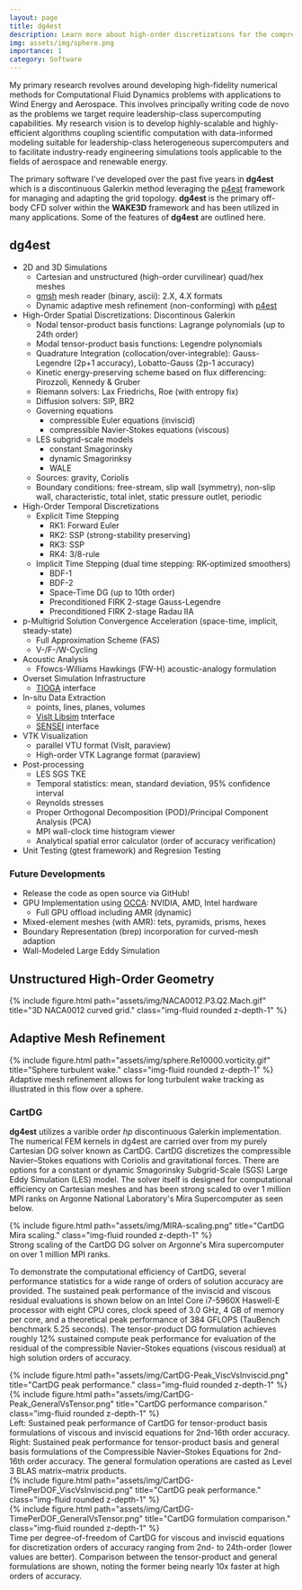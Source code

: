 ```yaml
---
layout: page
title: dg4est
description: Learn more about high-order discretizations for the compressible Navier-Stokes equations with adaptive mesh refinement.
img: assets/img/sphere.png
importance: 1
category: Software
---
```


My primary research revolves around developing high-fidelity numerical methods for Computational Fluid Dynamics problems with applications to Wind Energy and Aerospace.
This involves principally writing code de novo as the problems we target require leadership-class supercomputing capabilities. 
My research vision is to develop highly-scalable and highly-efficient algorithms coupling scientific computation with data-informed modeling suitable for leadership-class heterogeneous supercomputers and to facilitate industry-ready engineering simulations tools applicable to the fields of aerospace and renewable energy.

The primary software I've developed over the past five years in **dg4est** which is a discontinuous Galerkin method leveraging the [p4est](https://github.com/cburstedde/p4est) framework for managing and adapting the grid topology. **dg4est** is the primary off-body CFD solver within the **WAKE3D** framework and has been utilized in many applications. Some of the features of **dg4est** are outlined here.

## dg4est
  - 2D and 3D Simulations
    - Cartesian and unstructured (high-order curvilinear) quad/hex meshes
    - [gmsh](https://gmsh.info/) mesh reader (binary, ascii): 2.X, 4.X formats
    - Dynamic adaptive mesh refinement (non-conforming) with [p4est](https://github.com/cburstedde/p4est)
  - High-Order Spatial Discretizations: Discontinous Galerkin
    - Nodal tensor-product basis functions: Lagrange polynomials (up to 24th order)
    - Modal tensor-product basis functions: Legendre polynomials
    - Quadrature Integration (collocation/over-integrable): Gauss-Legendre (2p+1 accuracy), Lobatto-Gauss (2p-1 accuracy)
    - Kinetic energy-preserving scheme based on flux differencing: Pirozzoli, Kennedy & Gruber
    - Riemann solvers: Lax Friedrichs, Roe (with entropy fix)
    - Diffusion solvers: SIP, BR2
    - Governing equations
      - compressible Euler equations (inviscid)
      - compressible Navier-Stokes equations (viscous)
    - LES subgrid-scale models
      - constant Smagorinsky
      - dynamic Smagorinksy
      - WALE
    - Sources: gravity, Coriolis
    - Boundary conditions: free-stream, slip wall (symmetry), non-slip wall, characteristic, total inlet, static pressure outlet, periodic
  - High-Order Temporal Discretizations
    - Explicit Time Stepping
      - RK1: Forward Euler
      - RK2: SSP (strong-stability preserving)
      - RK3: SSP
      - RK4: 3/8-rule
    - Implicit Time Stepping (dual time stepping: RK-optimized smoothers)
      - BDF-1
      - BDF-2
      - Space-Time DG (up to 10th order)
      - Preconditioned FIRK 2-stage Gauss-Legendre
      - Preconditioned FIRK 2-stage Radau IIA
  - p-Multigrid Solution Convergence Acceleration (space-time, implicit, steady-state)
      - Full Approximation Scheme (FAS)
      - V-/F-/W-Cycling
  - Acoustic Analysis
    - Ffowcs-Williams Hawkings (FW-H) acoustic-analogy formulation
  - Overset Simulation Infrastructure
    - [TIOGA](https://github.com/jsitaraman/tioga) interface
  - In-situ Data Extraction
    - points, lines, planes, volumes
    - [VisIt Libsim](https://www.visitusers.org/index.php?title=VisIt-tutorial-in-situ) tnterface
    - [SENSEI](https://sensei-insitu.org/) interface
  - VTK Visualization
    - parallel VTU format (VisIt, paraview)
    - High-order VTK Lagrange format (paraview)
  - Post-processing
    - LES SGS TKE
    - Temporal statistics: mean, standard deviation, 95% confidence interval
    - Reynolds stresses
    - Proper Orthogonal Decomposition (POD)/Principal Component Analysis (PCA)
    - MPI wall-clock time histogram viewer
    - Analytical spatial error calculator (order of accuracy verification)
  - Unit Testing (gtest framework) and Regresion Testing

### Future Developments
  - Release the code as open source via GitHub!
  - GPU Implementation using [OCCA](https://github.com/libocca): NVIDIA, AMD, Intel hardware
    - Full GPU offload including AMR (dynamic)
  - Mixed-element meshes (with AMR): tets, pyramids, prisms, hexes
  - Boundary Representation (brep) incorporation for curved-mesh adaption
  - Wall-Modeled Large Eddy Simulation

<h2>Unstructured High-Order Geometry</h2>
<div class="row">
    <div class="col-sm mt-3 mt-md-0">
        {% include figure.html path="assets/img/NACA0012.P3.Q2.Mach.gif" title="3D NACA0012 curved grid." class="img-fluid rounded z-depth-1" %}
    </div>
</div>

<h2>Adaptive Mesh Refinement</h2>
<div class="row">
    <div class="col-sm mt-3 mt-md-0">
        {% include figure.html path="assets/img/sphere.Re10000.vorticity.gif" title="Sphere turbulent wake." class="img-fluid rounded z-depth-1" %}
    </div>
</div>
<div class="caption">
    Adaptive mesh refinement allows for long turbulent wake tracking as illustrated in this flow over a sphere.
</div>

### CartDG
**dg4est** utilizes a varible order *hp* discontinuous Galerkin implementation. 
The numerical FEM kernels in dg4est are carried over from my purely Cartesian DG solver known as CartDG. 
CartDG discretizes the compressible Navier–Stokes equations with Coriolis and gravitational forces. 
There are options for a constant or dynamic Smagorinsky Subgrid-Scale (SGS) Large Eddy Simulation (LES) model.
The solver itself is designed for computational efficiency on Cartesian meshes and has been strong scaled to over 
1 million MPI ranks on Argonne National Laboratory's Mira Supercomputer as seen below.


<div class="row">
    <div class="col-sm mt-3 mt-md-0">
        {% include figure.html path="assets/img/MIRA-scaling.png" title="CartDG Mira scaling." class="img-fluid rounded z-depth-1" %}
    </div>
</div>
<div class="caption">
    Strong scaling of the CartDG DG solver on Argonne's Mira supercomputer on over 1 million MPI ranks.
</div>

To demonstrate the computational efficiency of CartDG, 
several performance statistics for a wide range of orders of solution accuracy are provided. 
The sustained peak performance of the inviscid and viscous residual evaluations is shown below 
on an Intel Core i7-5960X Haswell-E processor with eight CPU cores, clock speed of 3.0 GHz, 
4 GB of memory per core, and a theoretical peak performance of 384 GFLOPS (TauBench benchmark 5.25 seconds). 
The tensor-product DG formulation achieves roughly 12% sustained compute peak performance 
for evaluation of the residual of the compressible Navier–Stokes equations (viscous residual) 
at high solution orders of accuracy.

<div class="row">
    <div class="col-sm mt-3 mt-md-0">
        {% include figure.html path="assets/img/CartDG-Peak_ViscVsInviscid.png" title="CartDG peak performance." class="img-fluid rounded z-depth-1" %}
    </div>
    <div class="col-sm mt-3 mt-md-0">
        {% include figure.html path="assets/img/CartDG-Peak_GeneralVsTensor.png" title="CartDG performance comparison." class="img-fluid rounded z-depth-1" %}
    </div>
</div>
<div class="caption">
  Left: Sustained peak performance of CartDG for tensor-product basis formulations of viscous and inviscid equations for 2nd-16th order accuracy.
  Right: Sustained peak performance for tensor-product basis and general basis formulations of the Compressible Navier–Stokes Equations for 2nd-16th order accuracy. 
The general formulation operations are casted as Level 3 BLAS matrix–matrix products.
</div>

<div class="row">
    <div class="col-sm mt-3 mt-md-0">
        {% include figure.html path="assets/img/CartDG-TimePerDOF_ViscVsInviscid.png" title="CartDG peak performance." class="img-fluid rounded z-depth-1" %}
    </div>
    <div class="col-sm mt-3 mt-md-0">
        {% include figure.html path="assets/img/CartDG-TimePerDOF_GeneralVsTensor.png" title="CartDG formulation comparison." class="img-fluid rounded z-depth-1" %}
    </div>
</div>
<div class="caption">
  Time per degree-of-freedom of CartDG for viscous and inviscid equations for discretization orders of accuracy ranging from 2nd- to 24th-order (lower values are
better). Comparison between the tensor-product and general formulations are shown, noting the former being nearly 10x faster at high orders of accuracy.
</div>
